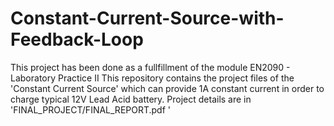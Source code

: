 # Constant-Current-Source-with-Feedback-Loop
This project has been done as a fullfillment of the module EN2090 - Laboratory Practice II
This repository contains the project files of the 'Constant Current Source' which can provide 1A constant current in order to charge typical 12V Lead Acid battery.
Project details are in 'FINAL_PROJECT/FINAL_REPORT.pdf
'
